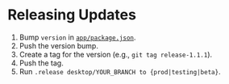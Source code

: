 # Releasing Updates

1. Bump `version` in [`app/package.json`](../app/package.json).
2. Push the version bump.
3. Create a tag for the version (e.g., `git tag release-1.1.1`).
4. Push the tag.
5. Run `.release desktop/YOUR_BRANCH to {prod|testing|beta}`.
